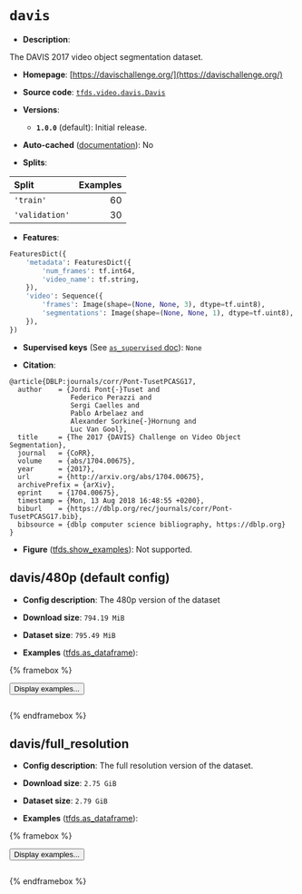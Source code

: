 <div itemscope itemtype="http://schema.org/Dataset">
  <div itemscope itemprop="includedInDataCatalog" itemtype="http://schema.org/DataCatalog">
    <meta itemprop="name" content="TensorFlow Datasets" />
  </div>
  <meta itemprop="name" content="davis" />
  <meta itemprop="description" content="The DAVIS 2017 video object segmentation dataset.&#10;&#10;To use this dataset:&#10;&#10;```python&#10;import tensorflow_datasets as tfds&#10;&#10;ds = tfds.load(&#x27;davis&#x27;, split=&#x27;train&#x27;)&#10;for ex in ds.take(4):&#10;  print(ex)&#10;```&#10;&#10;See [the guide](https://www.tensorflow.org/datasets/overview) for more&#10;informations on [tensorflow_datasets](https://www.tensorflow.org/datasets).&#10;&#10;" />
  <meta itemprop="url" content="https://www.tensorflow.org/datasets/catalog/davis" />
  <meta itemprop="sameAs" content="https://davischallenge.org/" />
  <meta itemprop="citation" content="@article{DBLP:journals/corr/Pont-TusetPCASG17,&#10;  author    = {Jordi Pont{-}Tuset and&#10;               Federico Perazzi and&#10;               Sergi Caelles and&#10;               Pablo Arbelaez and&#10;               Alexander Sorkine{-}Hornung and&#10;               Luc Van Gool},&#10;  title     = {The 2017 {DAVIS} Challenge on Video Object Segmentation},&#10;  journal   = {CoRR},&#10;  volume    = {abs/1704.00675},&#10;  year      = {2017},&#10;  url       = {http://arxiv.org/abs/1704.00675},&#10;  archivePrefix = {arXiv},&#10;  eprint    = {1704.00675},&#10;  timestamp = {Mon, 13 Aug 2018 16:48:55 +0200},&#10;  biburl    = {https://dblp.org/rec/journals/corr/Pont-TusetPCASG17.bib},&#10;  bibsource = {dblp computer science bibliography, https://dblp.org}&#10;}" />
</div>

# `davis`

*   **Description**:

The DAVIS 2017 video object segmentation dataset.

*   **Homepage**: [https://davischallenge.org/](https://davischallenge.org/)

*   **Source code**:
    [`tfds.video.davis.Davis`](https://github.com/tensorflow/datasets/tree/master/tensorflow_datasets/video/davis/davis.py)

*   **Versions**:

    *   **`1.0.0`** (default): Initial release.

*   **Auto-cached**
    ([documentation](https://www.tensorflow.org/datasets/performances#auto-caching)):
    No

*   **Splits**:

Split          | Examples
:------------- | -------:
`'train'`      | 60
`'validation'` | 30

*   **Features**:

```python
FeaturesDict({
    'metadata': FeaturesDict({
        'num_frames': tf.int64,
        'video_name': tf.string,
    }),
    'video': Sequence({
        'frames': Image(shape=(None, None, 3), dtype=tf.uint8),
        'segmentations': Image(shape=(None, None, 1), dtype=tf.uint8),
    }),
})
```

*   **Supervised keys** (See
    [`as_supervised` doc](https://www.tensorflow.org/datasets/api_docs/python/tfds/load#args)):
    `None`

*   **Citation**:

```
@article{DBLP:journals/corr/Pont-TusetPCASG17,
  author    = {Jordi Pont{-}Tuset and
               Federico Perazzi and
               Sergi Caelles and
               Pablo Arbelaez and
               Alexander Sorkine{-}Hornung and
               Luc Van Gool},
  title     = {The 2017 {DAVIS} Challenge on Video Object Segmentation},
  journal   = {CoRR},
  volume    = {abs/1704.00675},
  year      = {2017},
  url       = {http://arxiv.org/abs/1704.00675},
  archivePrefix = {arXiv},
  eprint    = {1704.00675},
  timestamp = {Mon, 13 Aug 2018 16:48:55 +0200},
  biburl    = {https://dblp.org/rec/journals/corr/Pont-TusetPCASG17.bib},
  bibsource = {dblp computer science bibliography, https://dblp.org}
}
```

*   **Figure**
    ([tfds.show_examples](https://www.tensorflow.org/datasets/api_docs/python/tfds/visualization/show_examples)):
    Not supported.

## davis/480p (default config)

*   **Config description**: The 480p version of the dataset

*   **Download size**: `794.19 MiB`

*   **Dataset size**: `795.49 MiB`

*   **Examples**
    ([tfds.as_dataframe](https://www.tensorflow.org/datasets/api_docs/python/tfds/as_dataframe)):

<!-- mdformat off(HTML should not be auto-formatted) -->

{% framebox %}

<button id="displaydataframe">Display examples...</button>
<div id="dataframecontent" style="overflow-x:scroll"></div>
<script src="https://www.gstatic.com/external_hosted/jquery2.min.js"></script>
<script>
var url = "https://storage.googleapis.com/tfds-data/visualization/dataframe/davis-480p-1.0.0.html";
$(document).ready(() => {
  $("#displaydataframe").click((event) => {
    // Disable the button after clicking (dataframe loaded only once).
    $("#displaydataframe").prop("disabled", true);

    // Pre-fetch and display the content
    $.get(url, (data) => {
      $("#dataframecontent").html(data);
    }).fail(() => {
      $("#dataframecontent").html(
        'Error loading examples. If the error persist, please open '
        + 'a new issue.'
      );
    });
  });
});
</script>

{% endframebox %}

<!-- mdformat on -->

## davis/full_resolution

*   **Config description**: The full resolution version of the dataset.

*   **Download size**: `2.75 GiB`

*   **Dataset size**: `2.79 GiB`

*   **Examples**
    ([tfds.as_dataframe](https://www.tensorflow.org/datasets/api_docs/python/tfds/as_dataframe)):

<!-- mdformat off(HTML should not be auto-formatted) -->

{% framebox %}

<button id="displaydataframe">Display examples...</button>
<div id="dataframecontent" style="overflow-x:scroll"></div>
<script src="https://www.gstatic.com/external_hosted/jquery2.min.js"></script>
<script>
var url = "https://storage.googleapis.com/tfds-data/visualization/dataframe/davis-full_resolution-1.0.0.html";
$(document).ready(() => {
  $("#displaydataframe").click((event) => {
    // Disable the button after clicking (dataframe loaded only once).
    $("#displaydataframe").prop("disabled", true);

    // Pre-fetch and display the content
    $.get(url, (data) => {
      $("#dataframecontent").html(data);
    }).fail(() => {
      $("#dataframecontent").html(
        'Error loading examples. If the error persist, please open '
        + 'a new issue.'
      );
    });
  });
});
</script>

{% endframebox %}

<!-- mdformat on -->